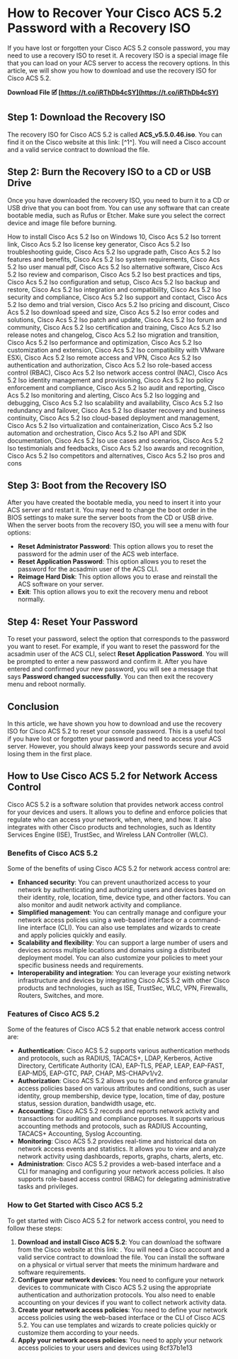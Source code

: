 
 
# How to Recover Your Cisco ACS 5.2 Password with a Recovery ISO
 
If you have lost or forgotten your Cisco ACS 5.2 console password, you may need to use a recovery ISO to reset it. A recovery ISO is a special image file that you can load on your ACS server to access the recovery options. In this article, we will show you how to download and use the recovery ISO for Cisco ACS 5.2.
 
**Download File 🗹 [https://t.co/iRThDb4cSY](https://t.co/iRThDb4cSY)**


 
## Step 1: Download the Recovery ISO
 
The recovery ISO for Cisco ACS 5.2 is called **ACS\_v5.5.0.46.iso**. You can find it on the Cisco website at this link: [^1^]. You will need a Cisco account and a valid service contract to download the file.
 
## Step 2: Burn the Recovery ISO to a CD or USB Drive
 
Once you have downloaded the recovery ISO, you need to burn it to a CD or USB drive that you can boot from. You can use any software that can create bootable media, such as Rufus or Etcher. Make sure you select the correct device and image file before burning.
 
How to install Cisco Acs 5.2 Iso on Windows 10,  Cisco Acs 5.2 Iso torrent link,  Cisco Acs 5.2 Iso license key generator,  Cisco Acs 5.2 Iso troubleshooting guide,  Cisco Acs 5.2 Iso upgrade path,  Cisco Acs 5.2 Iso features and benefits,  Cisco Acs 5.2 Iso system requirements,  Cisco Acs 5.2 Iso user manual pdf,  Cisco Acs 5.2 Iso alternative software,  Cisco Acs 5.2 Iso review and comparison,  Cisco Acs 5.2 Iso best practices and tips,  Cisco Acs 5.2 Iso configuration and setup,  Cisco Acs 5.2 Iso backup and restore,  Cisco Acs 5.2 Iso integration and compatibility,  Cisco Acs 5.2 Iso security and compliance,  Cisco Acs 5.2 Iso support and contact,  Cisco Acs 5.2 Iso demo and trial version,  Cisco Acs 5.2 Iso pricing and discount,  Cisco Acs 5.2 Iso download speed and size,  Cisco Acs 5.2 Iso error codes and solutions,  Cisco Acs 5.2 Iso patch and update,  Cisco Acs 5.2 Iso forum and community,  Cisco Acs 5.2 Iso certification and training,  Cisco Acs 5.2 Iso release notes and changelog,  Cisco Acs 5.2 Iso migration and transition,  Cisco Acs 5.2 Iso performance and optimization,  Cisco Acs 5.2 Iso customization and extension,  Cisco Acs 5.2 Iso compatibility with VMware ESXi,  Cisco Acs 5.2 Iso remote access and VPN,  Cisco Acs 5.2 Iso authentication and authorization,  Cisco Acs 5.2 Iso role-based access control (RBAC),  Cisco Acs 5.2 Iso network access control (NAC),  Cisco Acs 5.2 Iso identity management and provisioning,  Cisco Acs 5.2 Iso policy enforcement and compliance,  Cisco Acs 5.2 Iso audit and reporting,  Cisco Acs 5.2 Iso monitoring and alerting,  Cisco Acs 5.2 Iso logging and debugging,  Cisco Acs 5.2 Iso scalability and availability,  Cisco Acs 5.2 Iso redundancy and failover,  Cisco Acs 5.2 Iso disaster recovery and business continuity,  Cisco Acs 5.2 Iso cloud-based deployment and management,  Cisco Acs 5.2 Iso virtualization and containerization,  Cisco Acs 5.2 Iso automation and orchestration,  Cisco Acs 5.2 Iso API and SDK documentation,  Cisco Acs 5.2 Iso use cases and scenarios,  Cisco Acs 5.2 Iso testimonials and feedbacks,  Cisco Acs 5.2 Iso awards and recognition,  Cisco Acs 5.2 Iso competitors and alternatives,  Cisco Acs 5.2 Iso pros and cons
 
## Step 3: Boot from the Recovery ISO
 
After you have created the bootable media, you need to insert it into your ACS server and restart it. You may need to change the boot order in the BIOS settings to make sure the server boots from the CD or USB drive. When the server boots from the recovery ISO, you will see a menu with four options:
 
- **Reset Administrator Password**: This option allows you to reset the password for the admin user of the ACS web interface.
- **Reset Application Password**: This option allows you to reset the password for the acsadmin user of the ACS CLI.
- **Reimage Hard Disk**: This option allows you to erase and reinstall the ACS software on your server.
- **Exit**: This option allows you to exit the recovery menu and reboot normally.

## Step 4: Reset Your Password
 
To reset your password, select the option that corresponds to the password you want to reset. For example, if you want to reset the password for the acsadmin user of the ACS CLI, select **Reset Application Password**. You will be prompted to enter a new password and confirm it. After you have entered and confirmed your new password, you will see a message that says **Password changed successfully**. You can then exit the recovery menu and reboot normally.
 
## Conclusion
 
In this article, we have shown you how to download and use the recovery ISO for Cisco ACS 5.2 to reset your console password. This is a useful tool if you have lost or forgotten your password and need to access your ACS server. However, you should always keep your passwords secure and avoid losing them in the first place.
  
## How to Use Cisco ACS 5.2 for Network Access Control
 
Cisco ACS 5.2 is a software solution that provides network access control for your devices and users. It allows you to define and enforce policies that regulate who can access your network, when, where, and how. It also integrates with other Cisco products and technologies, such as Identity Services Engine (ISE), TrustSec, and Wireless LAN Controller (WLC).
 
### Benefits of Cisco ACS 5.2
 
Some of the benefits of using Cisco ACS 5.2 for network access control are:

- **Enhanced security**: You can prevent unauthorized access to your network by authenticating and authorizing users and devices based on their identity, role, location, time, device type, and other factors. You can also monitor and audit network activity and compliance.
- **Simplified management**: You can centrally manage and configure your network access policies using a web-based interface or a command-line interface (CLI). You can also use templates and wizards to create and apply policies quickly and easily.
- **Scalability and flexibility**: You can support a large number of users and devices across multiple locations and domains using a distributed deployment model. You can also customize your policies to meet your specific business needs and requirements.
- **Interoperability and integration**: You can leverage your existing network infrastructure and devices by integrating Cisco ACS 5.2 with other Cisco products and technologies, such as ISE, TrustSec, WLC, VPN, Firewalls, Routers, Switches, and more.

### Features of Cisco ACS 5.2
 
Some of the features of Cisco ACS 5.2 that enable network access control are:

- **Authentication**: Cisco ACS 5.2 supports various authentication methods and protocols, such as RADIUS, TACACS+, LDAP, Kerberos, Active Directory, Certificate Authority (CA), EAP-TLS, PEAP, LEAP, EAP-FAST, EAP-MD5, EAP-GTC, PAP, CHAP, MS-CHAPv1/v2.
- **Authorization**: Cisco ACS 5.2 allows you to define and enforce granular access policies based on various attributes and conditions, such as user identity, group membership, device type, location, time of day, posture status, session duration, bandwidth usage, etc.
- **Accounting**: Cisco ACS 5.2 records and reports network activity and transactions for auditing and compliance purposes. It supports various accounting methods and protocols, such as RADIUS Accounting, TACACS+ Accounting, Syslog Accounting.
- **Monitoring**: Cisco ACS 5.2 provides real-time and historical data on network access events and statistics. It allows you to view and analyze network activity using dashboards, reports, graphs, charts, alerts, etc.
- **Administration**: Cisco ACS 5.2 provides a web-based interface and a CLI for managing and configuring your network access policies. It also supports role-based access control (RBAC) for delegating administrative tasks and privileges.

### How to Get Started with Cisco ACS 5.2
 
To get started with Cisco ACS 5.2 for network access control, you need to follow these steps:

1. **Download and install Cisco ACS 5.2**: You can download the software from the Cisco website at this link: . You will need a Cisco account and a valid service contract to download the file. You can install the software on a physical or virtual server that meets the minimum hardware and software requirements.
2. **Configure your network devices**: You need to configure your network devices to communicate with Cisco ACS 5.2 using the appropriate authentication and authorization protocols. You also need to enable accounting on your devices if you want to collect network activity data.
3. **Create your network access policies**: You need to define your network access policies using the web-based interface or the CLI of Cisco ACS 5.2. You can use templates and wizards to create policies quickly or customize them according to your needs.
4. **Apply your network access policies**: You need to apply your network access policies to your users and devices using 8cf37b1e13


